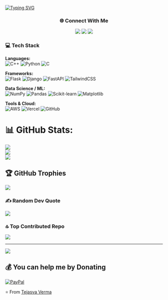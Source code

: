 

[![Typing SVG](https://readme-typing-svg.demolab.com?font=Fira+Code&pause=400&color=E42FA1&width=435&lines=Hey+!+%2C+I'm+Tejasva+Verma+;Python+Dev;exploring+backend+)](https://git.io/typing-svg)


<h3 align="center">🌐 Connect With Me</h3>
<p align="center">
  <a href="https://instagram.com/__tejasverma"><img src="https://skillicons.dev/icons?i=instagram" /></a>
  <a href="https://linkedin.com/in/tejasva-verma-42193428b"><img src="https://skillicons.dev/icons?i=linkedin" /></a>
  <a href="mailto:artisttejasvaverma@gmail.com"><img src="https://skillicons.dev/icons?i=gmail" /></a>
</p>


### 💻 Tech Stack

**Languages:**  
![C++](https://img.shields.io/badge/C++-00599C?style=for-the-badge&logo=cplusplus&logoColor=white)
![Python](https://img.shields.io/badge/Python-3670A0?style=for-the-badge&logo=python&logoColor=ffdd54)
![C](https://img.shields.io/badge/C-00599C?style=for-the-badge&logo=c&logoColor=white)

**Frameworks:**  
![Flask](https://img.shields.io/badge/Flask-000?style=for-the-badge&logo=flask&logoColor=white)
![Django](https://img.shields.io/badge/Django-092E20?style=for-the-badge&logo=django&logoColor=white)
![FastAPI](https://img.shields.io/badge/FastAPI-005571?style=for-the-badge&logo=fastapi)
![TailwindCSS](https://img.shields.io/badge/TailwindCSS-38B2AC?style=for-the-badge&logo=tailwind-css&logoColor=white)

**Data Science / ML:**  
![NumPy](https://img.shields.io/badge/Numpy-013243?style=for-the-badge&logo=numpy&logoColor=white)
![Pandas](https://img.shields.io/badge/Pandas-150458?style=for-the-badge&logo=pandas&logoColor=white)
![Scikit-learn](https://img.shields.io/badge/Scikit--learn-F7931E?style=for-the-badge&logo=scikit-learn&logoColor=white)
![Matplotlib](https://img.shields.io/badge/Matplotlib-ffffff?style=for-the-badge&logo=Matplotlib&logoColor=black)

**Tools & Cloud:**  
![AWS](https://img.shields.io/badge/AWS-FF9900?style=for-the-badge&logo=amazon-aws&logoColor=white)
![Vercel](https://img.shields.io/badge/Vercel-000?style=for-the-badge&logo=vercel&logoColor=white)
![GitHub](https://img.shields.io/badge/GitHub-181717?style=for-the-badge&logo=github&logoColor=white)

# 📊 GitHub Stats:
![](https://github-readme-stats.vercel.app/api?username=expeditive&theme=neon&hide_border=false&include_all_commits=true&count_private=true)<br/>
![](https://nirzak-streak-stats.vercel.app/?user=expeditive&theme=neon&hide_border=false)<br/>
![](https://github-readme-stats.vercel.app/api/top-langs/?username=expeditive&theme=neon&hide_border=false&include_all_commits=true&count_private=true&layout=compact)

## 🏆 GitHub Trophies
![](https://github-profile-trophy.vercel.app/?username=expeditive&theme=neon&no-frame=false&no-bg=true&margin-w=4)

### ✍️ Random Dev Quote
![](https://quotes-github-readme.vercel.app/api?type=vetical&theme=radical)

### 🔝 Top Contributed Repo
![](https://github-contributor-stats.vercel.app/api?username=expeditive&limit=5&theme=dark&combine_all_yearly_contributions=true)

---
[![](https://visitcount.itsvg.in/api?id=expeditive&icon=2&color=10)](https://visitcount.itsvg.in)

  ## 💰 You can help me by Donating
  [![PayPal](https://img.shields.io/badge/PayPal-00457C?style=for-the-badge&logo=paypal&logoColor=white)](https://paypal.me/@dopaxy) 

  ⭐️ From [Tejasva Verma](https://github.com/expeditive)


